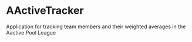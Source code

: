 AActiveTracker
==============

Application for tracking team members and their weighted averages in the Aactive Pool League
